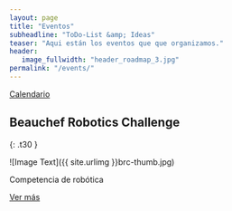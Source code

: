 ```yaml
---
layout: page
title: "Eventos"
subheadline: "ToDo-List &amp; Ideas"
teaser: "Aqui están los eventos que que organizamos."
header:
   image_fullwidth: "header_roadmap_3.jpg"
permalink: "/events/"
---
```

<a href="/events/calendar" class="button">Calendario</a>

## Beauchef Robotics Challenge
{: .t30 }

![Image Text]({{ site.urlimg }}brc-thumb.jpg)

Competencia de robótica

<a href="/events/brc" class="button">Ver más</a>



